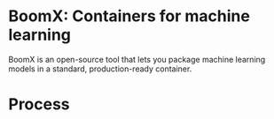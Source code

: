 # BoomX: Containers for machine learning

BoomX is an open-source tool that lets you package machine learning models in a standard,
production-ready container.

# Process
